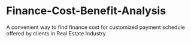 # Finance-Cost-Benefit-Analysis
A convenient way to find finance cost for customized payment schedule offered by clients in Real Estate Industry 
